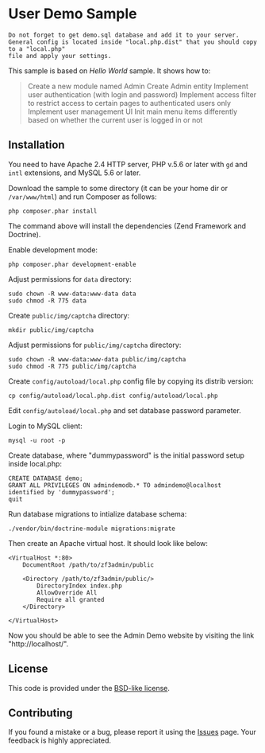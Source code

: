 User Demo Sample
==================================================

```
Do not forget to get demo.sql database and add it to your server.
General config is located inside "local.php.dist" that you should copy to a "local.php"
file and apply your settings.
```

This sample is based on *Hello World* sample. It shows how to:

 > Create a new module named Admin
 > Create Admin entity
 > Implement user authentication (with login and password)
 > Implement access filter to restrict access to certain pages to authenticated users only
 > Implement user management UI
 > Init main menu items differently based on whether the current user is logged in or not

## Installation

You need to have Apache 2.4 HTTP server, PHP v.5.6 or later with `gd` and `intl` extensions, and MySQL 5.6 or later.

Download the sample to some directory (it can be your home dir or `/var/www/html`) and run Composer as follows:

```
php composer.phar install
```

The command above will install the dependencies (Zend Framework and Doctrine).

Enable development mode:

```
php composer.phar development-enable
```

Adjust permissions for `data` directory:

```
sudo chown -R www-data:www-data data
sudo chmod -R 775 data
```

Create `public/img/captcha` directory:

```
mkdir public/img/captcha
```

Adjust permissions for `public/img/captcha` directory:

```
sudo chown -R www-data:www-data public/img/captcha
sudo chmod -R 775 public/img/captcha 
```

Create `config/autoload/local.php` config file by copying its distrib version:

```
cp config/autoload/local.php.dist config/autoload/local.php
```

Edit `config/autoload/local.php` and set database password parameter.

Login to MySQL client:

```
mysql -u root -p
```

Create database, where "dummypassword" is the initial password setup inside local.php:

```
CREATE DATABASE demo;
GRANT ALL PRIVILEGES ON admindemodb.* TO admindemo@localhost identified by 'dummypassword';
quit
```

Run database migrations to intialize database schema:

```
./vendor/bin/doctrine-module migrations:migrate
```

Then create an Apache virtual host. It should look like below:

```
<VirtualHost *:80>
    DocumentRoot /path/to/zf3admin/public
    
    <Directory /path/to/zf3admin/public/>
        DirectoryIndex index.php
        AllowOverride All
        Require all granted
    </Directory>

</VirtualHost>
```

Now you should be able to see the Admin Demo website by visiting the link "http://localhost/". 
 
## License

This code is provided under the [BSD-like license](https://en.wikipedia.org/wiki/BSD_licenses). 

## Contributing

If you found a mistake or a bug, please report it using the [Issues](https://github.com/victorchiriac89/zf3admin/issues) page. 
Your feedback is highly appreciated.
